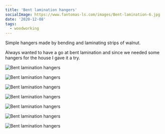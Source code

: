 ```yaml
---
title: 'Bent lamination hangers'
socialImage: https://www.fantomas-ls.com/images/Bent-lamination-6.jpg
date: '2020-12-08'
tags:
  - woodworking
---
```


Simple hangers made by bending and laminating strips of walnut.​

Always wanted to have a go at bent lamination and since we needed some hangers for the house I gave it a try.


![Bent lamination hangers](/images/Bent-lamination-1.jpg  "Made a simple feather board that doubles as a thin strip jig if you turn it around. Much safer to cut thin strips with.")

![Bent lamination hangers](/images/Bent-lamination-2.jpg  "Made a form to clamp the 3 mm strips of walnut.")

![Bent lamination hangers](/images/Bent-lamination-3.jpg  "Shaping was done mostly using the belt sander.")

![Bent lamination hangers](/images/Bent-lamination-4.jpg  "Drilled some countersunk holes for screws.")

![Bent lamination hangers](/images/Bent-lamination-5.jpg  "Made another jig where clamping is much easier.")

![Bent lamination hangers](/images/Bent-lamination-6.jpg  "Ended up with 3 slightly different hangers.")

![Bent lamination hangers](/images/Bent-lamination-7.jpg  "Tadaa!")